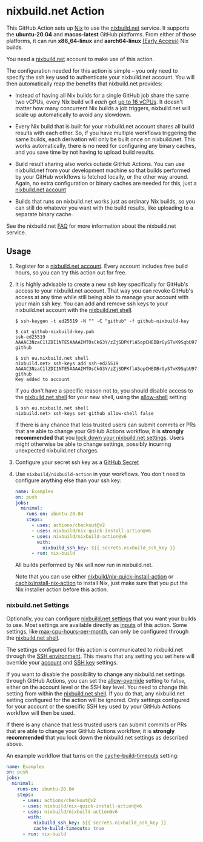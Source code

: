 # nixbuild.net Action

This GitHub Action sets up [Nix](https://nixos.org/nix/) to use the
[nixbuild.net](https://nixbuild.net) service. It supports the **ubuntu-20.04**
and **macos-latest** GitHub platforms. From either of those platforms, it can
run **x86_64-linux** and **aarch64-linux** [(Early
Access)](https://blog.nixbuild.net/posts/2021-09-20-nixbuild-net-now-supports-arm-builds.html)
Nix builds.

You need a [nixbuild.net](https://nixbuild.net) account to make use of this
action.

The configuration needed for this action is simple &ndash; you only need to
specify the ssh key used to authenticate your nixbuild.net account. You will
then automatically reap the benefits that nixbuild.net provides:

* Instead of having all Nix builds for a single GitHub job share the same two
  vCPUs, every Nix build will _each_ get [up to 16 vCPUs](https://blog.nixbuild.net/posts/2020-06-25-automatic-resource-optimization.html).
  It doesn't matter how many concurrent Nix builds a job triggers, nixbuild.net
  will scale up automatically to avoid any slowdown.

* Every Nix build that is built for your nixbuild.net account shares all
  build results with each other. So, if you have multiple workflows triggering
  the same builds, each derivation will only be built once on nixbuild.net.
  This works automatically, there is no need for configuring any binary caches,
  and you save time by not having to upload build results.

* Build result sharing also works outside GitHub Actions. You can use
  nixbuild.net from your development machine so that builds performed by your
  GitHub workflows is fetched locally, or the other way around. Again, no extra
  configuration or binary caches are needed for this, just a
  [nixbuild.net account](https://docs.nixbuild.net/getting-started/)

* Builds that runs on nixbuild.net works just as ordinary Nix builds, so you
  can still do whatever you want with the build results, like uploading to a
  separate binary cache.

See the nixbuild.net [FAQ](https://nixbuild.net/#faq) for more information
about the nixbuild.net service.

## Usage

1. Register for a [nixbuild.net account](https://nixbuild.net/#register). Every
   account includes free build hours, so you can try this action out for free.

2. It is highly advisable to create a new ssh key specifically for GitHub's
   access to your nixbuild.net account. That way you can revoke GitHub's access
   at any time while still being able to manage your account with your main ssh
   key. You can add and remove ssh keys to your nixbuild.net account with the
   [nixbuild.net shell](https://docs.nixbuild.net/getting-started/#adding-an-ssh-key).

   ```text
   $ ssh-keygen -t ed25519 -N "" -C "github" -f github-nixbuild-key

   $ cat github-nixbuild-key.pub
   ssh-ed25519 AAAAC3NzaC1lZDI1NTE5AAAAIMTOsCkG3Y/zZjSDPKflA5opCHEDBrGySTxK9SqbU979 github

   $ ssh eu.nixbuild.net shell
   nixbuild.net> ssh-keys add ssh-ed25519 AAAAC3NzaC1lZDI1NTE5AAAAIMTOsCkG3Y/zZjSDPKflA5opCHEDBrGySTxK9SqbU979 github
   Key added to account
   ```

   If you don't have a specific reason not to, you should disable access to
   the [nixbuild.net shell](http://docs.nixbuild.net/nixbuild-shell/#nixbuild-shell)
   for your new shell, using the
   [allow-shell](https://docs.nixbuild.net/settings/#allow-shell) setting:

   ```
   $ ssh eu.nixbuild.net shell
   nixbuild.net> ssh-keys set github allow-shell false
   ```

   If there is any chance that less trusted users can submit commits or PRs that
   are able to change your GitHub Actions workflow, it is **strongly recommended**
   that you [lock down your nixbuild.net settings](#nixbuildnet-settings). Users
   might otherwise be able to change settings, possibly incurring unexpected
   nixbuild.net charges.

3. Configure your secret ssh key as a [GitHub Secret](https://docs.github.com/en/actions/reference/encrypted-secrets)

4. Use `nixbuild/nixbuild-action` in your workflows. You don't need to configure
   anything else than your ssh key:

   ```yaml
   name: Examples
   on: push
   jobs:
     minimal:
       runs-on: ubuntu-20.04
       steps:
         - uses: actions/checkout@v2
         - uses: nixbuild/nix-quick-install-action@v6
         - uses: nixbuild/nixbuild-action@v6
           with:
             nixbuild_ssh_key: ${{ secrets.nixbuild_ssh_key }}
         - run: nix-build
   ```

   All builds performed by Nix will now run in nixbuild.net.

   Note that you can use either
   [nixbuild/nix-quick-install-action](https://github.com/marketplace/actions/nix-quick-install)
   or
   [cachix/install-nix-action](https://github.com/marketplace/actions/install-nix)
   to install Nix, just make sure that you put the Nix installer action before
   this action.

### nixbuild.net Settings

Optionally, you can configure [nixbuild.net
settings](https://docs.nixbuild.net/settings/) that you want your builds to
use. Most settings are available directly as [inputs](action.yml) of this
action. Some settings, like
[max-cpu-hours-per-month](https://docs.nixbuild.net/settings/#max-cpu-hours-per-month),
can only be configured through the [nixbuild.net
shell](http://docs.nixbuild.net/nixbuild-shell/#configure-settings).

The settings configured for this action is communicated to nixbuild.net through
the [SSH environment](https://docs.nixbuild.net/settings/#ssh-environment).
This means that any setting you set here will override your
[account](https://docs.nixbuild.net/settings/#account) and [SSH
key](https://docs.nixbuild.net/settings/#ssh-key) settings.

If you want to disable the possibility to change any nixbuild.net settings
through GitHub Actions, you can set the
[allow-override](https://docs.nixbuild.net/settings/#allow-override) setting to
`false`, either on the account level or the SSH key level. You need to change
this setting from within the [nixbuild.net
shell](http://docs.nixbuild.net/nixbuild-shell/#configure-settings). If you do
that, any nixbuild.net setting configured for the action will be ignored. Only
settings configured for your account or the specific SSH key used by your
GitHub Actions workflow will then be used.

If there is any chance that less trusted users can submit commits or PRs that
are able to change your GitHub Actions workflow, it is **strongly recommended**
that you lock down the nixbuild.net settings as described above.

An example workflow that turns on the
[cache-build-timeouts](https://docs.nixbuild.net/settings/#cache-build-timeouts)
setting:

```yaml
name: Examples
on: push
jobs:
  minimal:
    runs-on: ubuntu-20.04
    steps:
      - uses: actions/checkout@v2
      - uses: nixbuild/nix-quick-install-action@v6
      - uses: nixbuild/nixbuild-action@v6
        with:
          nixbuild_ssh_key: ${{ secrets.nixbuild_ssh_key }}
          cache-build-timeouts: true
      - run: nix-build
```
